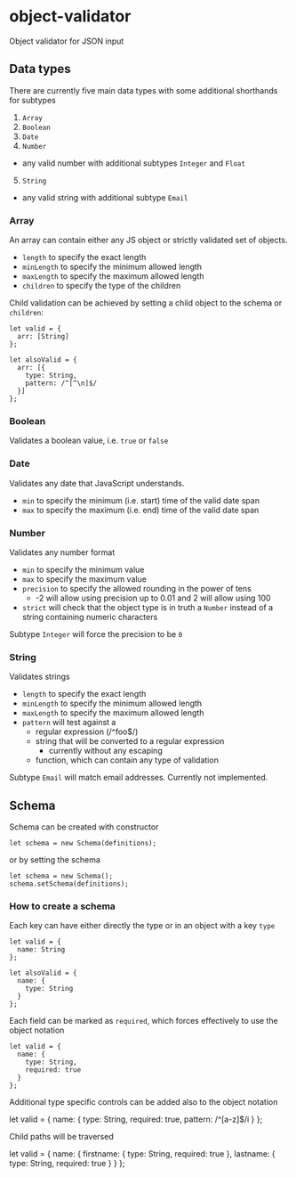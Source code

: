 # object-validator

Object validator for JSON input

## Data types

There are currently five main data types with some additional shorthands for subtypes

1. `Array`
2. `Boolean`
3. `Date`
4. `Number`
  - any valid number with additional subtypes `Integer` and `Float`
5. `String`
  - any valid string with additional subtype `Email`

### Array

An array can contain either any JS object or strictly validated set of objects.

- `length` to specify the exact length
- `minLength` to specify the minimum allowed length
- `maxLength` to specify the maximum allowed length
- `children` to specify the type of the children

Child validation can be achieved by setting a child object to the schema or `children`:

    let valid = {
      arr: [String]
    };

    let alsoValid = {
      arr: [{
        type: String,
        pattern: /^[^\n]$/
      }]
    };

### Boolean

Validates a boolean value, i.e. `true` or `false`

### Date

Validates any date that JavaScript understands.

- `min` to specify the minimum (i.e. start) time of the valid date span
- `max` to specify the maximum (i.e. end) time of the valid date span

### Number

Validates any number format

- `min` to specify the minimum value
- `max` to specify the maximum value
- `precision` to specify the allowed rounding in the power of tens
  - -2 will allow using precision up to 0.01 and 2 will allow using 100
- `strict` will check that the object type is in truth a `Number` instead of a string containing numeric characters

Subtype `Integer` will force the precision to be  `0`

### String

Validates strings

- `length` to specify the exact length
- `minLength` to specify the minimum allowed length
- `maxLength` to specify the maximum allowed length
- `pattern` will test against a
  - regular expression (/^foo$/)
  - string that will be converted to a regular expression
    - currently without any escaping
  - function, which can contain any type of validation

Subtype `Email` will match email addresses. Currently not implemented.

## Schema

Schema can be created with constructor

    let schema = new Schema(definitions);

or by setting the schema

    let schema = new Schema();
    schema.setSchema(definitions);

### How to create a schema

Each key can have either directly the type or in an object with a key `type`

    let valid = {
      name: String
    };

    let alsoValid = {
      name: {
        type: String
      }
    };

Each field can be marked as `required`, which forces effectively to use the object notation

    let valid = {
      name: {
        type: String,
        required: true
      }
    };

Additional type specific controls can be added also to the object notation

  let valid = {
    name: {
      type: String,
      required: true,
      pattern: /^[a-z]$/i
    }
  };

Child paths will be traversed

  let valid = {
    name: {
      firstname: {
        type: String,
        required: true
      },
      lastname: {
        type: String,
        required: true
      }
    }
  };
